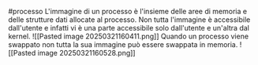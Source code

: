#processo
L'immagine di un processo è l'insieme delle aree di memoria e delle strutture dati allocate al processo. Non tutta l'immagine è accessibile dall'utente e infatti vi è una parte accessibile solo dall'utente e un'altra dal kernel.
![[Pasted image 20250321160411.png]]
Quando un processo viene swappato non tutta la sua immagine può essere swappata in memoria.
![[Pasted image 20250321160528.png]]

